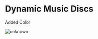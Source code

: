 # Dynamic Music Discs

Added Color

![unknown](https://user-images.githubusercontent.com/38381609/122951698-185dc480-d343-11eb-9efc-db3790eb162e.png)
